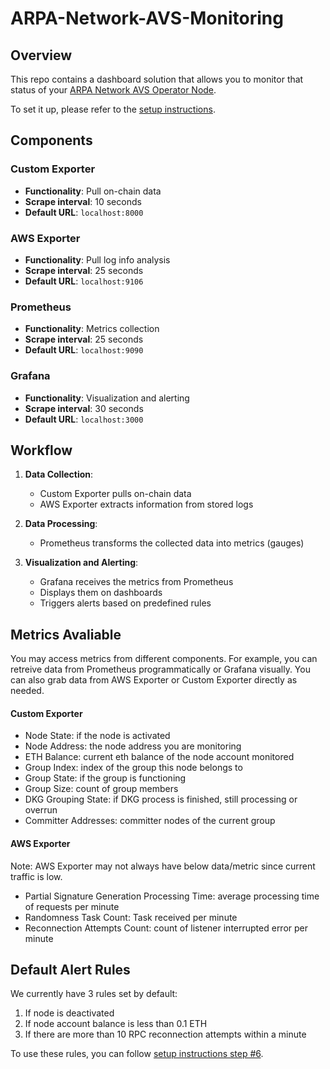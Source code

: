 # ARPA-Network-AVS-Monitoring
## Overview

This repo contains a dashboard solution that allows you to monitor that status of your [ARPA Network AVS Operator Node](https://github.com/arPA-Network/BLS-TSS-Network/).

To set it up, please refer to the [setup instructions](docs/setup-instructions.md).

## Components

### Custom Exporter
- **Functionality**: Pull on-chain data
- **Scrape interval**: 10 seconds
- **Default URL**: `localhost:8000`

### AWS Exporter
- **Functionality**: Pull log info analysis
- **Scrape interval**: 25 seconds
- **Default URL**: `localhost:9106`

### Prometheus
- **Functionality**: Metrics collection
- **Scrape interval**: 25 seconds
- **Default URL**: `localhost:9090`

### Grafana
- **Functionality**: Visualization and alerting
- **Scrape interval**: 30 seconds
- **Default URL**: `localhost:3000`

## Workflow

1. **Data Collection**: 
   - Custom Exporter pulls on-chain data
   - AWS Exporter extracts information from stored logs

2. **Data Processing**: 
   - Prometheus transforms the collected data into metrics (gauges)

3. **Visualization and Alerting**: 
   - Grafana receives the metrics from Prometheus
   - Displays them on dashboards
   - Triggers alerts based on predefined rules

## Metrics Avaliable

You may access metrics from different components. For example, you can retreive data from Prometheus programmatically or Grafana visually. You can also grab data from AWS Exporter or Custom Exporter directly as needed. 

#### Custom Exporter
- Node State: if the node is activated 
- Node Address: the node address you are monitoring 
- ETH Balance: current eth balance of the node account monitored 
- Group Index: index of the group this node belongs to 
- Group State: if the group is functioning 
- Group Size: count of group members 
- DKG Grouping State: if DKG process is finished, still processing or overrun 
- Committer Addresses: committer nodes of the current group 

#### AWS Exporter

Note: AWS Exporter may not always have below data/metric since current traffic is low.

- Partial Signature Generation Processing Time: average processing time of requests per minute 
- Randomness Task Count: Task received per minute 
- Reconnection Attempts Count: count of listener interrupted error per minute 

## Default Alert Rules

We currently have 3 rules set by default:

1. If node is deactivated
2. If node account balance is less than 0.1 ETH
3. If there are more than 10 RPC reconnection attempts within a minute

To use these rules, you can follow [setup instructions step #6](docs/setup-instructions.md#step-6-optional-set-up-alert-rules).
